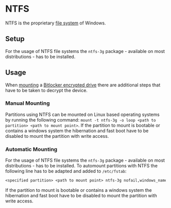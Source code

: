 # NTFS

NTFS is the proprietary [file system](./filesystems.md) of Windows.

## Setup

For the usage of NTFS file systems the `ntfs-3g` package - available on most
distributions - has to be installed.

## Usage

When [mounting](/wiki/linux/filesystems.md#mounting) a
[Bitlocker encrypted drive](./dislocker.md) there are additional steps that have
to be taken to decrypt the device.

### Manual Mounting

Partitions using NTFS can be mounted on Linux based operating systems by
running the following command:
`mount -t ntfs-3g -o loop <path to partition> <path to mount point>`.
If the partition to mount is bootable or contains a windows system the
hibernation and fast boot have to be disabled to mount the partition with write
access.

### Automatic Mounting

For the usage of NTFS file systems the `ntfs-3g` package - available on most
distributions - has to be installed.
To automount partitions with NTFS the following line has to be adapted and added
to `/etc/fstab`:

```txt
<specified partition> <path to mount point> ntfs-3g nofail,windows_names,big_writes 0 0
```

If the partition to mount is bootable or contains a windows system the
hibernation and fast boot have to be disabled to mount the partition with write
access.

